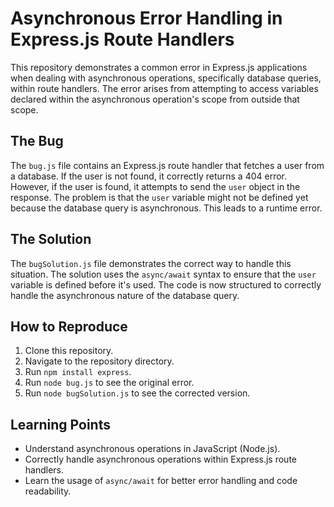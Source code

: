 # Asynchronous Error Handling in Express.js Route Handlers
This repository demonstrates a common error in Express.js applications when dealing with asynchronous operations, specifically database queries, within route handlers.  The error arises from attempting to access variables declared within the asynchronous operation's scope from outside that scope.

## The Bug
The `bug.js` file contains an Express.js route handler that fetches a user from a database. If the user is not found, it correctly returns a 404 error. However, if the user is found, it attempts to send the `user` object in the response. The problem is that the `user` variable might not be defined yet because the database query is asynchronous. This leads to a runtime error.

## The Solution
The `bugSolution.js` file demonstrates the correct way to handle this situation.  The solution uses the `async/await` syntax to ensure that the `user` variable is defined before it's used. The code is now structured to correctly handle the asynchronous nature of the database query. 

## How to Reproduce
1. Clone this repository.
2. Navigate to the repository directory.
3. Run `npm install express`.
4. Run `node bug.js` to see the original error.
5. Run `node bugSolution.js` to see the corrected version.

## Learning Points
* Understand asynchronous operations in JavaScript (Node.js).
* Correctly handle asynchronous operations within Express.js route handlers.
* Learn the usage of `async/await` for better error handling and code readability.